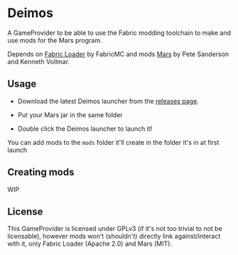 # Deimos

A GameProvider to be able to use the Fabric modding toolchain to make and use mods for the Mars
program.

Depends on [Fabric Loader](https://github.com/FabricMC/fabric-loader/) by FabricMC and mods 
[Mars](https://courses.missouristate.edu/kenvollmar/mars/) by Pete Sanderson and Kenneth Vollmar.

## Usage

- Download the latest Deimos launcher from the [releases page](https://github.com/illogicWorks/deimos/releases).

- Put your Mars jar in the same folder

- Double click the Deimos launcher to launch it!

You can add mods to the `mods` folder it'll create in the folder it's in at first launch

## Creating mods

WIP

## License

This GameProvider is licensed under GPLv3 (if it's not too trivial to not be licensable), however mods won't (shouldn't) directly link against/interact with it, only Fabric Loader (Apache 2.0) and Mars (MIT).
